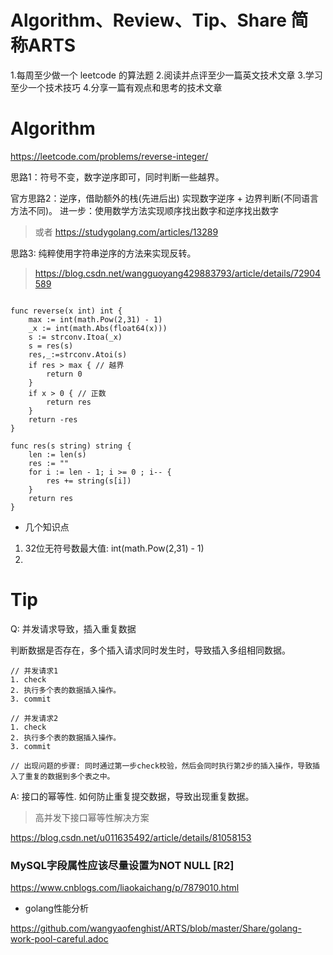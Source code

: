 # Algorithm、Review、Tip、Share 简称ARTS

1.每周至少做一个 leetcode 的算法题 2.阅读并点评至少一篇英文技术文章 3.学习至少一个技术技巧 4.分享一篇有观点和思考的技术文章


# Algorithm

https://leetcode.com/problems/reverse-integer/

思路1：符号不变，数字逆序即可，同时判断一些越界。

官方思路2：逆序，借助额外的栈(先进后出) 实现数字逆序 + 边界判断(不同语言方法不同)。
进一步：使用数学方法实现顺序找出数字和逆序找出数字
> 或者 https://studygolang.com/articles/13289

思路3: 纯粹使用字符串逆序的方法来实现反转。
> https://blog.csdn.net/wangguoyang429883793/article/details/72904589

```

func reverse(x int) int {
    max := int(math.Pow(2,31) - 1)
    _x := int(math.Abs(float64(x)))
    s := strconv.Itoa(_x) 
    s = res(s)
    res,_:=strconv.Atoi(s)
    if res > max { // 越界
        return 0
    }
    if x > 0 { // 正数
        return res
    }
    return -res
}

func res(s string) string {
    len := len(s)
    res := ""
    for i := len - 1; i >= 0 ; i-- {
        res += string(s[i])
    }
    return res
}
```

* 几个知识点
1. 32位无符号数最大值: int(math.Pow(2,31) - 1)
2. 

# Tip

Q: 并发请求导致，插入重复数据

判断数据是否存在，多个插入请求同时发生时，导致插入多组相同数据。

```
// 并发请求1
1. check 
2. 执行多个表的数据插入操作。
3. commit

// 并发请求2
1. check
2. 执行多个表的数据插入操作。
3. commit

// 出现问题的步骤: 同时通过第一步check校验，然后会同时执行第2步的插入操作，导致插入了重复的数据到多个表之中。
```

A: 接口的幂等性.
如何防止重复提交数据，导致出现重复数据。

> 高并发下接口幂等性解决方案

https://blog.csdn.net/u011635492/article/details/81058153

### MySQL字段属性应该尽量设置为NOT NULL [R2]

https://www.cnblogs.com/liaokaichang/p/7879010.html


* golang性能分析

https://github.com/wangyaofenghist/ARTS/blob/master/Share/golang-work-pool-careful.adoc

